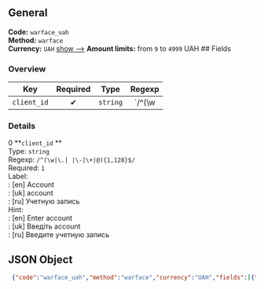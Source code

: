 ## General 
**Code:** `warface_uah`  
**Method:** `warface`  
**Currency:** `UAH` [show -->]() 
**Amount limits:** from `9`  to `4999`  UAH ## Fields 
### Overview 
|Key|Required|Type|Regexp| 
|:---:|:---:|:---:|:---:| 
|`client_id` |✔ |`string` |`/^(\w|\.| |\-|\+|@){1,128}$/` | 
 
### Details 
0 **`client_id` **  
Type: `string`  
Regexp: `/^(\w|\.| |\-|\+|@){1,128}$/`  
Required: `1`  
Label:  
: [en] Account  
: [uk] account  
: [ru] Учетную запись  
Hint:  
: [en] Enter account  
: [uk] Введіть account  
: [ru] Введите учетную запись  
## JSON Object 
```json
 {"code":"warface_uah","method":"warface","currency":"UAH","fields":[{"key":"client_id","type":"string","label":{"en":"Account","uk":"account","ru":"\u0423\u0447\u0435\u0442\u043d\u0443\u044e \u0437\u0430\u043f\u0438\u0441\u044c"},"regexp":"\/^(\\w|\\.| |\\-|\\+|@){1,128}$\/","required":true,"position":1,"hint":{"en":"Enter account","uk":"\u0412\u0432\u0435\u0434\u0456\u0442\u044c account","ru":"\u0412\u0432\u0435\u0434\u0438\u0442\u0435 \u0443\u0447\u0435\u0442\u043d\u0443\u044e \u0437\u0430\u043f\u0438\u0441\u044c"},"example":"andrey.tkachuk.88@bk.ru"}],"amount_min":9,"amount_max":4999}```  
